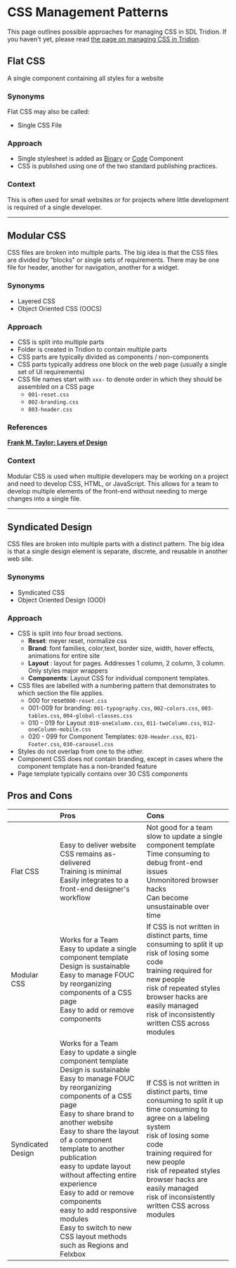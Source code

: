 # CSS Management Patterns #
This page outlines possible approaches for managing CSS in SDL Tridion. If you haven't yet, please read  [the page on managing CSS in Tridion](FrontEndManagementCSS.md).

## Flat CSS ##
A single component containing all styles for a website

### Synonyms ###
Flat CSS may also be called:

  * Single CSS File

### Approach ###
  * Single stylesheet  is added as [Binary](FrontEndManagementCSS#Approach_1:_Binary_Files.md) or [Code](FrontEndManagementCSS#Approach_2:__Code_Components.md) Component
  * CSS is published using one of the two standard publishing practices.

### Context ###
This is often used for small websites or for projects where little development is required of a single developer.


---

## Modular CSS ##
CSS files are broken into multiple parts. The big idea is that the CSS files are divided by "blocks" or single sets of requirements. There may be one file for header, another for navigation, another for a widget.

### Synonyms ###
  * Layered CSS
  * Object Oriented CSS (OOCS)

### Approach ###
  * CSS is split into multiple parts
  * Folder is created in Tridion to contain multiple parts
  * CSS parts are typically divided as components / non-components
  * CSS parts typically address one block on the web page (usually a single set of UI requirements)
  * CSS file names start with `xxx-` to denote order in which they should be assembled on a CSS page
    * `001-reset.css`
    * `002-branding.css`
    * `003-header.css `

### References ###
**[Frank M. Taylor: Layers of Design](http://blog.frankmtaylor.com/2011/11/03/the-layers-of-design/)**

### Context ###
Modular CSS is used when multiple developers may be working on a project and need to develop CSS, HTML, or JavaScript. This allows for a team to develop multiple elements of the front-end without needing to merge changes into a single file.


---

## Syndicated Design ##
CSS files are broken into multiple parts with a distinct pattern. The big idea is that a single design element is separate, discrete, and reusable in another web site.

### Synonyms ###
  * Syndicated CSS
  * Object Oriented Design (OOD)

### Approach ###
  * CSS is split into four broad sections.
    * **Reset**: meyer reset, normalize css
    * **Brand**: font families, color,text, border size, width, hover effects, animations for entire site
    * **Layout** : layout for pages. Addresses 1 column, 2 column, 3 column. Only styles major wrappers
    * **Components**: Layout CSS for individual component templates.
  * CSS files are labelled with a numbering pattern that demonstrates to which section the file applies.
    * 000 for reset`000-reset.css`
    * 001-009 for branding: `001-typography.css`, `002-colors.css`, `003-tables.css`, `004-global-classes.css`
    * 010 - 019 for Layout :`010-oneColumn.css`, `011-twoColumn.css`, `012-oneColumn-mobile.css`
    * 020 - 099 for Component Templates: `020-Header.css`, `021-Footer.css`, `030-carousel.css`
  * Styles do not overlap from one to the other.
  * Component CSS does not contain branding, except in cases where the component template has a non-branded feature
  * Page template typically contains over 30 CSS components


## Pros and Cons ##
|        | **Pros** | **Cons**|
|:-------|:---------|:--------|
|Flat CSS |  Easy to deliver website <br />CSS remains as-delivered <br />Training is minimal<br /> Easily integrates to a front-end designer's workflow | Not good for a team <br />slow to update a single component template <br /> Time consuming to debug front-end issues<br /> Unmonitored browser hacks <br /> Can become unsustainable over time |
|Modular CSS | Works for a Team <br /> Easy to update a single component template <br /> Design is sustainable <br /> Easy to manage FOUC by reorganizing components of a CSS page <br /> Easy to add or remove components| If CSS is not written in distinct parts, time consuming to split it up <br /> risk of losing some code <br /> training required for new people <br /> risk of repeated styles <br />browser hacks are easily managed <br /> risk of inconsistently written CSS across modules|
|Syndicated Design |Works for a Team <br /> Easy to update a single component template <br /> Design is sustainable <br /> Easy to manage FOUC by reorganizing components of a CSS page <br /> Easy to share brand to another website <br /> Easy to share the layout of a component template to another publication <br />easy to update layout without affecting entire experience <br /> Easy to add or remove components <br /> easy to add responsive modules <br /> Easy to switch to new CSS layout methods such as Regions and Felxbox  | If CSS is not written in distinct parts, time consuming to split it up  <br /> time consuming to agree on a labeling system<br /> risk of losing some code <br /> training required for new people <br /> risk of repeated styles <br />browser hacks are easily managed <br /> risk of inconsistently written CSS across modules|
